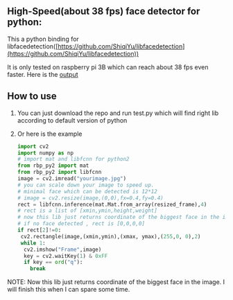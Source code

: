 ## High-Speed(about 38 fps) face detector for python:

This a python binding for libfacedetection([https://github.com/ShiqiYu/libfacedetection](https://github.com/ShiqiYu/libfacedetection))

It is only tested on  raspberry pi 3B which can reach about 38 fps  even faster. Here is the [output](https://github.com/CharlieXie/libfacedetection-python-bindings/tree/master/results)

## How to use

1. You can just download the repo and run test.py which will find right lib according to default version of python

2. Or here is the example

   ```python
   import cv2
   import numpy as np
   # import mat and libfcnn for python2
   from rbp_py2 import mat
   from rbp_py2 import libfcnn
   image = cv2.imread("yourimage.jpg")
   # you can scale down your image to speed up.
   # minimal face which can be detected is 12*12
   # image = cv2.resize(image,(0,0),fx=0.4,fy=0.4)
   rect = libfcnn.inference(mat.Mat.from_array(resized_frame),4)
   # rect is a list of [xmin,ymin,height,weight]
   # now this lib just returns coordinate of the biggest face in the image
   # if no face detected , rect is [0,0,0,0]
   if rect[2]!=0:
    cv2.rectangle(image,(xmin,ymin),(xmax, ymax),(255,0, 0),2)
    while 1:
     cv2.imshow("Frame",image)
     key = cv2.waitKey(1) & 0xFF
     if key == ord("q"):
       break
   ```


NOTE: Now this lib just returns coordinate of the biggest face in the image. I will finish this when I can spare some time.